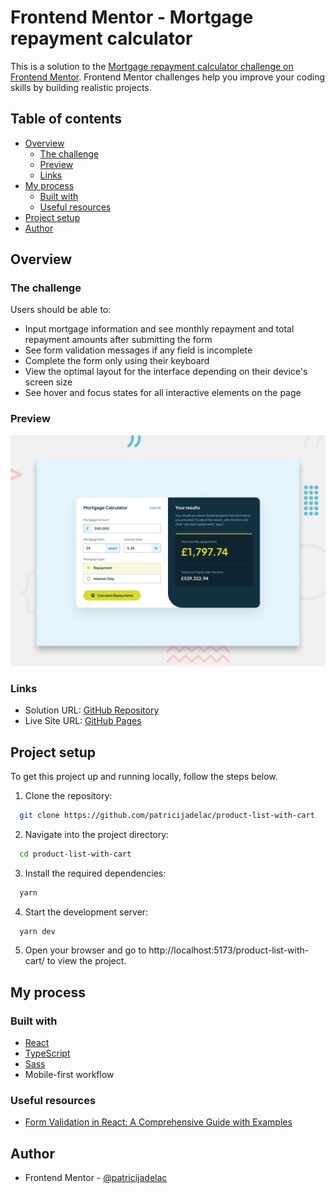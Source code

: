# Frontend Mentor - Mortgage repayment calculator

This is a solution to the [Mortgage repayment calculator challenge on Frontend Mentor](https://www.frontendmentor.io/challenges/mortgage-repayment-calculator-Galx1LXK73). Frontend Mentor challenges help you improve your coding skills by building realistic projects.

## Table of contents

- [Overview](#overview)
  - [The challenge](#the-challenge)
  - [Preview](#preview)
  - [Links](#links)
- [My process](#my-process)
  - [Built with](#built-with)
  - [Useful resources](#useful-resources)
- [Project setup](#project-setup)
- [Author](#author)

## Overview

### The challenge

Users should be able to:

- Input mortgage information and see monthly repayment and total repayment amounts after submitting the form
- See form validation messages if any field is incomplete
- Complete the form only using their keyboard
- View the optimal layout for the interface depending on their device's screen size
- See hover and focus states for all interactive elements on the page

### Preview

![Desktop preview](./public/desktop-preview.jpg)

### Links

- Solution URL: [GitHub Repository](https://github.com/patricijadelac/mortgage-repayment-calculator)
- Live Site URL: [GitHub Pages](https://patricijadelac.github.io/mortgage-repayment-calculator/)

## Project setup

To get this project up and running locally, follow the steps below.

1. Clone the repository:

```bash
  git clone https://github.com/patricijadelac/product-list-with-cart
```

2. Navigate into the project directory:

```bash
  cd product-list-with-cart
```

3. Install the required dependencies:

```bash
  yarn
```

4. Start the development server:

```bash
  yarn dev
```

5. Open your browser and go to http://localhost:5173/product-list-with-cart/ to view the project.

## My process

### Built with

- [React](https://reactjs.org/)
- [TypeScript](https://www.typescriptlang.org/)
- [Sass](https://sass-lang.com/)
- Mobile-first workflow

### Useful resources

- [Form Validation in React: A Comprehensive Guide with Examples](https://codewithpawan.medium.com/form-validation-in-react-a-comprehensive-guide-with-examples-c12e1c8671f2)

## Author

- Frontend Mentor - [@patricijadelac](https://www.frontendmentor.io/profile/patricijadelac)
